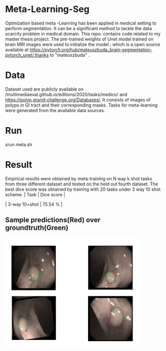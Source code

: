# Meta-Learning-Seg
Optmization based meta -Learning has been applied in medical setting to perform segmentation. It can be a significant method to tackle the data scarcity problem in medical domain. This repo. contains code  related to my master thesis project. The pre-trained weights of Unet model trained on brain MRI images were used to initialize the model ; which is a open source available at https://pytorch.org/hub/mateuszbuda_brain-segmentation-pytorch_unet/,thanks to "mateuszbuda" .

# Data

Dataset used are publicly available  on /multimediaeval.github.io/editions/2020/tasks/medico/ and https://polyp.grand-challenge.org/Databases/.  It consists of images of polyps in GI tract and their corresponding masks. Tasks for meta-learning were generated from the available data sources.

# Run
srun meta.sh

# Result
Empirical results were obtained by meta-training on N way k shot tasks from three different dataset and tested on the held out fourth dataset.  The best dice score was obtained by training with 20 tasks under 3 way 10 shot  scheme.
 |        Task            |  Dice score |
 
 | 3-way  10=shot  |   75.54 %   |

 ## Sample predictions(Red) over groundtruth(Green)

 ![Green- GT, Red- Pred](./imgs/pred.png)

